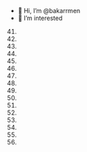 - 👋 Hi, I’m @bakarrmen
- 👀 I’m interested
41.
42.
43.
44.
45.
46.
47.
48.
49.
50.
51.
52.
53.
54.
55.
56.
